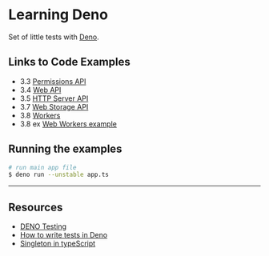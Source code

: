 # Learning Deno

Set of little tests with [Deno](https://deno.land/).

## Links to Code Examples

- 3.3 [Permissions API](./permission-api/readme.md)
- 3.4 [Web API](./web-platform-api/readme.md)
- 3.5 [HTTP Server API](./http-server-api/readme.md)
- 3.7 [Web Storage API](./web-storage-api/readme.md)
- 3.8 [Workers](./web-worker-api/readme.md)
- 3.8 ex [Web Workers example](./web-workers-example/readme.md)

## Running the examples

```bash
# run main app file
$ deno run --unstable app.ts
```

---

## Resources

- [DENO Testing](https://deno.land/manual@main/testing)
- [How to write tests in Deno](https://dev.to/robdwaller/how-to-write-tests-in-deno-pen)
- [Singleton in typeScript](https://refactoring.guru/design-patterns/singleton/typescript/example)
